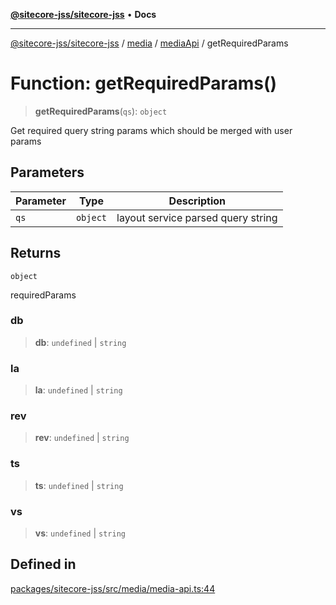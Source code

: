 [**@sitecore-jss/sitecore-jss**](../../../../README.md) • **Docs**

***

[@sitecore-jss/sitecore-jss](../../../../README.md) / [media](../../../README.md) / [mediaApi](../README.md) / getRequiredParams

# Function: getRequiredParams()

> **getRequiredParams**(`qs`): `object`

Get required query string params which should be merged with user params

## Parameters

| Parameter | Type | Description |
| ------ | ------ | ------ |
| `qs` | `object` | layout service parsed query string |

## Returns

`object`

requiredParams

### db

> **db**: `undefined` \| `string`

### la

> **la**: `undefined` \| `string`

### rev

> **rev**: `undefined` \| `string`

### ts

> **ts**: `undefined` \| `string`

### vs

> **vs**: `undefined` \| `string`

## Defined in

[packages/sitecore-jss/src/media/media-api.ts:44](https://github.com/Sitecore/jss/blob/af24dc733f2da542fbd685fe19113cb44a99f6ba/packages/sitecore-jss/src/media/media-api.ts#L44)
